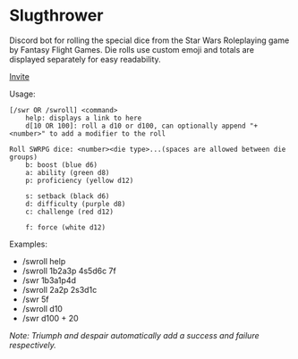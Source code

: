 # Slugthrower #

Discord bot for rolling the special dice from the Star Wars Roleplaying game by Fantasy Flight Games. Die rolls use custom emoji and totals are displayed separately for easy readability.

[Invite](https://discord.com/api/oauth2/authorize?client_id=253751620356014080&permissions=0&scope=bot)

Usage:
```
[/swr OR /swroll] <command>
	help: displays a link to here
	d[10 OR 100]: roll a d10 or d100, can optionally append "+ <number>" to add a modifier to the roll

Roll SWRPG dice: <number><die type>...(spaces are allowed between die groups)
	b: boost (blue d6)
	a: ability (green d8)
	p: proficiency (yellow d12)

	s: setback (black d6)
	d: difficulty (purple d8)
	c: challenge (red d12)

	f: force (white d12)
```

Examples:
- /swroll help
- /swroll 1b2a3p 4s5d6c 7f
- /swr 1b3a1p4d
- /swroll 2a2p 2s3d1c
- /swr 5f
- /swroll d10
- /swr d100 + 20

*Note: Triumph and despair automatically add a success and failure respectively.*